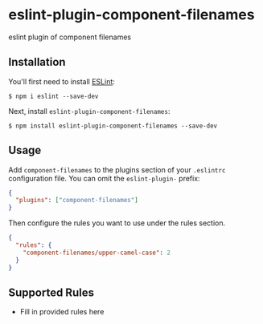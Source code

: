 # eslint-plugin-component-filenames

eslint plugin of component filenames

## Installation

You'll first need to install [ESLint](http://eslint.org):

```
$ npm i eslint --save-dev
```

Next, install `eslint-plugin-component-filenames`:

```
$ npm install eslint-plugin-component-filenames --save-dev
```

## Usage

Add `component-filenames` to the plugins section of your `.eslintrc` configuration file. You can omit the `eslint-plugin-` prefix:

```json
{
  "plugins": ["component-filenames"]
}
```

Then configure the rules you want to use under the rules section.

```json
{
  "rules": {
    "component-filenames/upper-camel-case": 2
  }
}
```

## Supported Rules

- Fill in provided rules here

